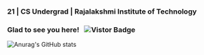 ### 21 | CS Undergrad | Rajalakshmi Institute of Technology

### Glad to see you here! &nbsp; ![Vistor Badge](https://visitor-badge.glitch.me/badge?page_id=narenoffl.narenoffl&style=flat-square&color=0088cc)

![Anurag's GitHub stats](https://github-readme-stats.vercel.app/api?username=narenoffl&show_icons=true&theme=tokyonight)


<!--
**narenoffl/narenoffl** is a ✨ _special_ ✨ repository because its `README.md` (this file) appears on your GitHub profile.

Here are some ideas to get you started:

- 🔭 I’m currently working on ...
- 🌱 I’m currently learning ...
- 👯 I’m looking to collaborate on ...
- 🤔 I’m looking for help with ...
- 💬 Ask me about ...
- 📫 How to reach me: ...
- 😄 Pronouns: ...
- ⚡ Fun fact: ...
-->
